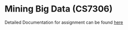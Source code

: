 # Mining Big Data (CS7306)

Detailed Documentation for assignment can be found [here](https://beingmani.github.io/MBD-Assignment)